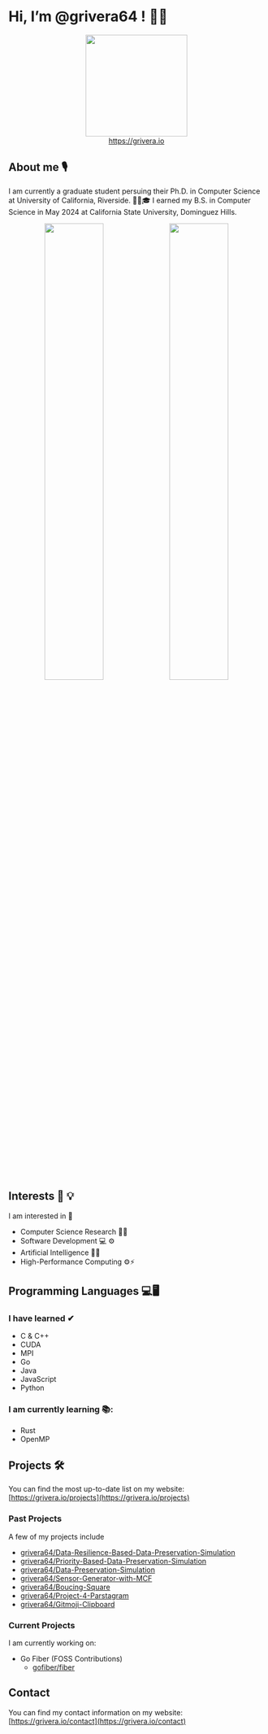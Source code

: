 # Hi, I’m @grivera64 ! 👋😀

<div align="center">
  <img align="center" width="200px" src="https://grivera.io/images/website_logo_white.png"/>
</div>
<div align="center">
  <a href="https://grivera.io" _target="_blank">https://grivera.io</a>
</div>

## About me 🎙

I am currently a graduate student persuing their Ph.D. in Computer Science at University of California, Riverside. 👨‍🎓🎓 I earned my B.S. in Computer Science in May 2024 at California State University, Dominguez Hills.

<!-- GitHub README Stats API -->
<div align="center">
  <!-- <img width="48%" src="https://github-readme-stats.vercel.app/api?username=grivera64&show_icons=true&theme=tokyonight" /> -->
  <img width="48%" src="https://github-readme-streak-stats.herokuapp.com/?user=grivera64&theme=tokyonight" />
  <img width="48%" src = "https://github-readme-stats.vercel.app/api/top-langs/?username=grivera64&layout=compact&theme=tokyonight" href = "https://github.com/grivera64" target = "_blank"/>
</div>


## Interests 🧠 💡

I am interested in 🔎
- Computer Science Research 📄🔬
- Software Development 💻 ⚙
- Artificial Intelligence 🤖🧠
- High-Performance Computing ⚙️⚡️


## Programming Languages 💻🖥

### I have learned ✔
- C & C++
- CUDA
- MPI
- Go
- Java
- JavaScript
- Python

### I am currently learning 📚:
- Rust
- OpenMP

## Projects 🛠

You can find the most up-to-date list on my website: [https://grivera.io/projects](https://grivera.io/projects)

### Past Projects 
A few of my projects include
- [grivera64/Data-Resilience-Based-Data-Preservation-Simulation](https://github.com/grivera64/Data-Resilience-Based-Data-Preservation-Simulation)
- [grivera64/Priority-Based-Data-Preservation-Simulation](https://github.com/grivera64/Priority-Based-Data-Preservation-Simulation)
- [grivera64/Data-Preservation-Simulation](https://github.com/grivera64/Data-Preservation-Simulation)
- [grivera64/Sensor-Generator-with-MCF](https://github.com/grivera64/Sensor-Generator-with-MCF)
- [grivera64/Boucing-Square](https://github.io/grivera64/Bouncing-Square)
- [grivera64/Project-4-Parstagram](https://www.github.com/grivera64/Project-4-Parstagram)
- [grivera64/Gitmoji-Clipboard](https://github.com/grivera64/Gitmoji-Clipboard)

### Current Projects
I am currently working on:
- Go Fiber (FOSS Contributions)
  - [gofiber/fiber](https://github.com/gofiber/fiber)


## Contact

You can find my contact information on my website: [https://grivera.io/contact](https://grivera.io/contact)

